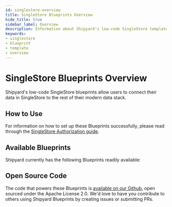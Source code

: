 ```yaml
---
id: singlestore-overview
title: SingleStore Blueprints Overview
hide_title: true
sidebar_label: Overview
description: Information about Shipyard's low-code SingleStore templates.
keywords:
- singlestore
- blueprint
- template
- overview
---
```


# SingleStore Blueprints Overview

Shipyard's low-code SingleStore blueprints allow users to connect their data in SingleStore to the rest of their modern data stack.

## How to Use
For information on how to set up these Blueprints successfully, please read through the [SingleStore Authorization guide](singlestore-authorization.md).

## Available Blueprints
Shipyard currently has the following Blueprints readily available: 

## Open Source Code
The code that powers these Blueprints is [available on our Github](https://www.shipyardapp.com/docs/blueprint-library/singlestore/singlestore-overview/), open sourced under the Apache License 2.0. We'd love to have you contribute to others using Shipyard Blueprints by creating issues or submitting PRs.
